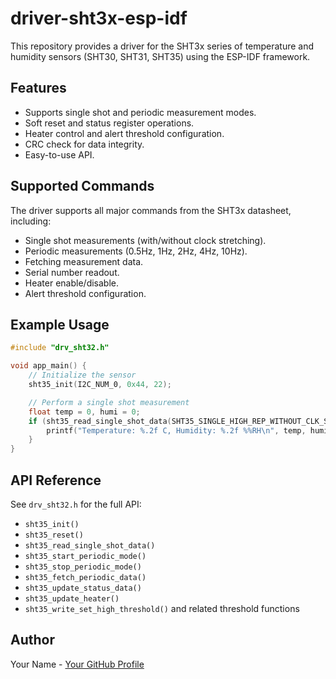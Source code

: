 # driver-sht3x-esp-idf

This repository provides a driver for the SHT3x series of temperature and humidity sensors (SHT30, SHT31, SHT35) using the ESP-IDF framework.

## Features

- Supports single shot and periodic measurement modes.
- Soft reset and status register operations.
- Heater control and alert threshold configuration.
- CRC check for data integrity.
- Easy-to-use API.

## Supported Commands

The driver supports all major commands from the SHT3x datasheet, including:

- Single shot measurements (with/without clock stretching).
- Periodic measurements (0.5Hz, 1Hz, 2Hz, 4Hz, 10Hz).
- Fetching measurement data.
- Serial number readout.
- Heater enable/disable.
- Alert threshold configuration.

## Example Usage

```c
#include "drv_sht32.h"

void app_main() {
    // Initialize the sensor
    sht35_init(I2C_NUM_0, 0x44, 22);

    // Perform a single shot measurement
    float temp = 0, humi = 0;
    if (sht35_read_single_shot_data(SHT35_SINGLE_HIGH_REP_WITHOUT_CLK_STRETCH, &temp, &humi) == ESP_OK) {
        printf("Temperature: %.2f C, Humidity: %.2f %%RH\n", temp, humi);
    }
}
```

## API Reference

See `drv_sht32.h` for the full API:

- `sht35_init()`
- `sht35_reset()`
- `sht35_read_single_shot_data()`
- `sht35_start_periodic_mode()`
- `sht35_stop_periodic_mode()`
- `sht35_fetch_periodic_data()`
- `sht35_update_status_data()`
- `sht35_update_heater()`
- `sht35_write_set_high_threshold()` and related threshold functions


## Author

Your Name - [Your GitHub Profile](https://github.com/yourusername)

